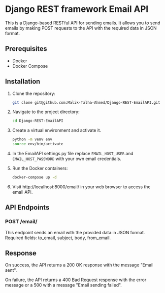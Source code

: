 # Django REST framework Email API

This is a Django-based RESTful API for sending emails. It allows you to send emails by making POST requests to the API with the required data in JSON format.

## Prerequisites

* Docker
* Docker Compose

## Installation

1. Clone the repository:

    ```bash
    git clone git@github.com:Malik-Talha-Ahmed/Django-REST-EmailAPI.git
    ```
2. Navigate to the project directory:

    ```bash
    cd Django-REST-EmailAPI
    ```

3. Create a virtual environment and activate it.

    ```bash
    python -m venv env
    source env/bin/activate
    ```

5. In the EmailAPI settings.py file replace `EMAIL_HOST_USER` and `EMAIL_HOST_PASSWORD` with your own email credentials.

6. Run the Docker containers:

    ```bash
    docker-compose up -d
    ```

7. Visit http://localhost:8000/email/ in your web browser to access the email API.


## API Endpoints

### POST /email/
This endpoint sends an email with the provided data in JSON format. Required fields: to_email, subject, body, from_email.

## Response

On success, the API returns a 200 OK response with the message "Email sent".

On failure, the API returns a 400 Bad Request response with the error message or a 500 with a message "Email sending failed".

